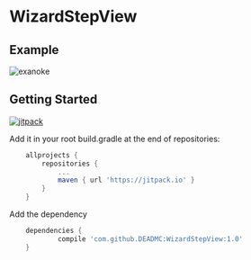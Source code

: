 # WizardStepView

## Example

![exanoke](https://s9.postimg.org/4sxwygl5r/wizard_Step_View.gif)

## Getting Started

[![jitpack](https://jitpack.io/v/DEADMC/WizardStepView.svg)](https://jitpack.io/#DEADMC/WizardStepView)

Add it in your root build.gradle at the end of repositories:

```groovy
	allprojects {
		repositories {
			...
			maven { url 'https://jitpack.io' }
		}
	}
```
Add the dependency
  
```groovy
	dependencies {
	        compile 'com.github.DEADMC:WizardStepView:1.0'
	}
```
